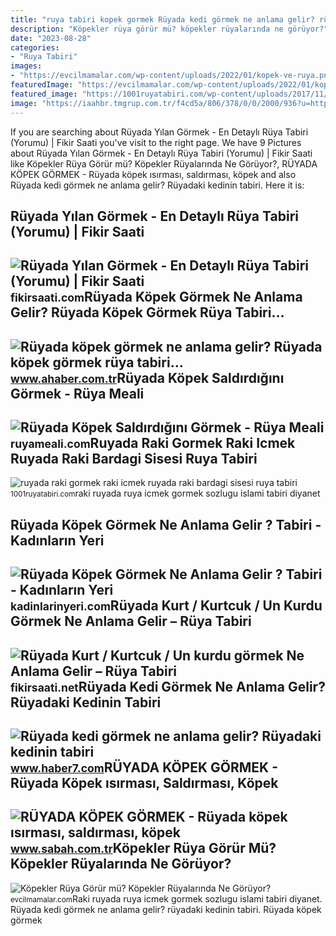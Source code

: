 ```yaml
---
title: "ruya tabiri kopek gormek Rüyada kedi görmek ne anlama gelir? rüyadaki kedinin tabiri"
description: "Köpekler rüya görür mü? köpekler rüyalarında ne görüyor?"
date: "2023-08-28"
categories:
- "Ruya Tabiri"
images:
- "https://evcilmamalar.com/wp-content/uploads/2022/01/kopek-ve-ruya.png"
featuredImage: "https://evcilmamalar.com/wp-content/uploads/2022/01/kopek-ve-ruya.png"
featured_image: "https://1001ruyatabiri.com/wp-content/uploads/2017/11/ruyada-raki-gormek-raki-icmek-ruyada-raki-bardagi-sisesi-ruya-tabiri-1001ruyatabiri-diyanet-islami-ruya-sozlugu.JPG-768x484.jpg"
image: "https://iaahbr.tmgrup.com.tr/f4cd5a/806/378/0/0/2000/936?u=https://iahbr.tmgrup.com.tr/2021/06/08/ruyada-kopek-gormek-ne-anlama-gelir-ruyada-kopek-gormek-ruya-tabiri-1623114735651.jpg"
---
```


If you are searching about Rüyada Yılan Görmek - En Detaylı Rüya Tabiri (Yorumu) | Fikir Saati you've visit to the right page. We have 9 Pictures about Rüyada Yılan Görmek - En Detaylı Rüya Tabiri (Yorumu) | Fikir Saati like Köpekler Rüya Görür mü? Köpekler Rüyalarında Ne Görüyor?, RÜYADA KÖPEK GÖRMEK - Rüyada köpek ısırması, saldırması, köpek and also Rüyada kedi görmek ne anlama gelir? Rüyadaki kedinin tabiri. Here it is:

Rüyada Yılan Görmek - En Detaylı Rüya Tabiri (Yorumu) | Fikir Saati
-------------------------------------------------------------------

 ![Rüyada Yılan Görmek - En Detaylı Rüya Tabiri (Yorumu) | Fikir Saati](https://fikirsaati.com/wp-content/uploads/2021/09/ruyada-yilan-gormek-en-detayli-ruya-tabiri-yorumu.jpg) <small>fikirsaati.com</small>Rüyada Köpek Görmek Ne Anlama Gelir? Rüyada Köpek Görmek Rüya Tabiri...
-----------------------------------------------------------------------

 ![Rüyada köpek görmek ne anlama gelir? Rüyada köpek görmek rüya tabiri...](https://iaahbr.tmgrup.com.tr/f4cd5a/806/378/0/0/2000/936?u=https://iahbr.tmgrup.com.tr/2021/06/08/ruyada-kopek-gormek-ne-anlama-gelir-ruyada-kopek-gormek-ruya-tabiri-1623114735651.jpg) <small>www.ahaber.com.tr</small>Rüyada Köpek Saldırdığını Görmek - Rüya Meali
---------------------------------------------

 ![Rüyada Köpek Saldırdığını Görmek - Rüya Meali](http://ruyameali.com/wp-content/uploads/2050/01/2-23-1024x576.jpg) <small>ruyameali.com</small>Ruyada Raki Gormek Raki Icmek Ruyada Raki Bardagi Sisesi Ruya Tabiri
--------------------------------------------------------------------

 ![ruyada raki gormek raki icmek ruyada raki bardagi sisesi ruya tabiri](https://1001ruyatabiri.com/wp-content/uploads/2017/11/ruyada-raki-gormek-raki-icmek-ruyada-raki-bardagi-sisesi-ruya-tabiri-1001ruyatabiri-diyanet-islami-ruya-sozlugu.JPG-768x484.jpg) <small>1001ruyatabiri.com</small>raki ruyada ruya icmek gormek sozlugu islami tabiri diyanet

Rüyada Köpek Görmek Ne Anlama Gelir ? Tabiri - Kadınların Yeri
--------------------------------------------------------------

 ![Rüyada Köpek Görmek Ne Anlama Gelir ? Tabiri - Kadınların Yeri](https://kadinlarinyeri.com/wp-content/uploads/2021/07/Ruyada-Kopek-Gormek.jpg) <small>kadinlarinyeri.com</small>Rüyada Kurt / Kurtcuk / Un Kurdu Görmek Ne Anlama Gelir – Rüya Tabiri
---------------------------------------------------------------------

 ![Rüyada Kurt / Kurtcuk / Un kurdu görmek Ne Anlama Gelir – Rüya Tabiri](https://fikirsaati.net/wp-content/uploads/2023/06/Ruyada-Kurt-Kurtcuk-Un-kurdu-gormek-Ne-Anlama-Gelir-Ruya-Tabiri.jpg) <small>fikirsaati.net</small>Rüyada Kedi Görmek Ne Anlama Gelir? Rüyadaki Kedinin Tabiri
-----------------------------------------------------------

 ![Rüyada kedi görmek ne anlama gelir? Rüyadaki kedinin tabiri](https://i12.haber7.net/fotogaleri/haber7/album/2020/28/ruyada_kedi_gormek_ne_anlama_gelir_ruyadaki_kedinin_tabiri_1594297908_6778_w620_h360.jpg) <small>www.haber7.com</small>RÜYADA KÖPEK GÖRMEK - Rüyada Köpek ısırması, Saldırması, Köpek
--------------------------------------------------------------

 ![RÜYADA KÖPEK GÖRMEK - Rüyada köpek ısırması, saldırması, köpek](https://iasbh.tmgrup.com.tr/a54f79/650/344/0/0/750/394?u=https://isbh.tmgrup.com.tr/sbh/2020/03/12/ruyada-kopek-gormek-nedir-ne-anlama-gelir-ruyada-kopek-isirmasi-saldirmasi-kovalamasi-ruya-tabirleri-1584005207421.jpg) <small>www.sabah.com.tr</small>Köpekler Rüya Görür Mü? Köpekler Rüyalarında Ne Görüyor?
--------------------------------------------------------

 ![Köpekler Rüya Görür mü? Köpekler Rüyalarında Ne Görüyor?](https://evcilmamalar.com/wp-content/uploads/2022/01/kopek-ve-ruya.png) <small>evcilmamalar.com</small>Raki ruyada ruya icmek gormek sozlugu islami tabiri diyanet. Rüyada kedi görmek ne anlama gelir? rüyadaki kedinin tabiri. Rüyada köpek görmek
